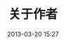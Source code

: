 ﻿---
layout: page
title: "关于作者"
date: 2013-03-20 15:27
sidebar: false
comments: false
sharing: false
footer: true
---
